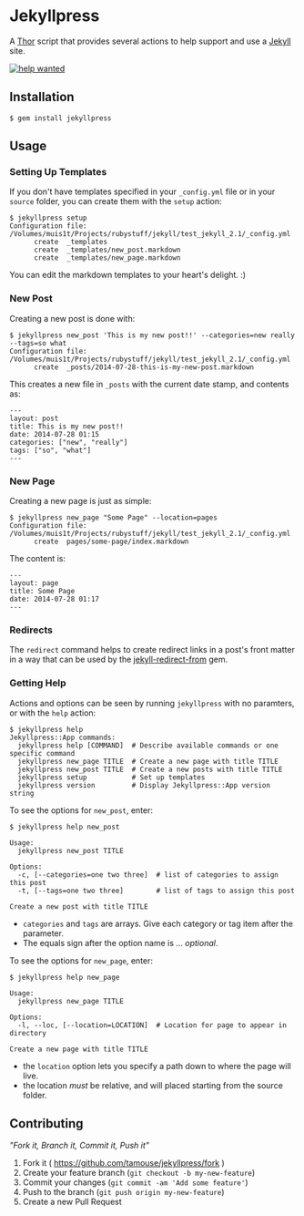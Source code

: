 # Jekyllpress

A [Thor](http://whatisthor.com) script that provides several actions to help support and use a [Jekyll](http://jekyllrb.com) site.

[![help wanted](https://img.shields.io/badge/Help-Wanted-brightgreen.svg)](https://github.com/tamouse/jekyllpress/issues)

## Installation

    $ gem install jekyllpress

## Usage

### Setting Up Templates

If you don't have templates specified in your `_config.yml` file or in your `source` folder, you can create them with the `setup` action:

    $ jekyllpress setup
    Configuration file: /Volumes/muis1t/Projects/rubystuff/jekyll/test_jekyll_2.1/_config.yml
          create  _templates
          create  _templates/new_post.markdown
          create  _templates/new_page.markdown

You can edit the markdown templates to your heart's delight. :)

### New Post

Creating a new post is done with:

    $ jekyllpress new_post 'This is my new post!!' --categories=new really --tags=so what
    Configuration file: /Volumes/muis1t/Projects/rubystuff/jekyll/test_jekyll_2.1/_config.yml
          create  _posts/2014-07-28-this-is-my-new-post.markdown

This creates a new file in `_posts` with the current date stamp, and contents as:

```
---
layout: post
title: This is my new post!!
date: 2014-07-28 01:15
categories: ["new", "really"]
tags: ["so", "what"]
---
```

### New Page

Creating a new page is just as simple:

    $ jekyllpress new_page "Some Page" --location=pages
    Configuration file: /Volumes/muis1t/Projects/rubystuff/jekyll/test_jekyll_2.1/_config.yml
          create  pages/some-page/index.markdown

The content is:

```
---
layout: page
title: Some Page
date: 2014-07-28 01:17
---
```

### Redirects

The `redirect` command helps to create redirect links in a post's front matter in a way that can be used by
the [jekyll-redirect-from] gem.

[jekyll-redirect-from]: https://github.com/jekyll/jekyll-redirect-from "Redirect old blog posts to new"


### Getting Help

Actions and options can be seen by running `jekyllpress` with no paramters, or with the `help` action:

    $ jekyllpress help
    Jekyllpress::App commands:
      jekyllpress help [COMMAND]  # Describe available commands or one specific command
      jekyllpress new_page TITLE  # Create a new page with title TITLE
      jekyllpress new_post TITLE  # Create a new posts with title TITLE
      jekyllpress setup           # Set up templates
      jekyllpress version         # Display Jekyllpress::App version string

To see the options for `new_post`, enter:

    $ jekyllpress help new_post

```
Usage:
  jekyllpress new_post TITLE

Options:
  -c, [--categories=one two three]  # list of categories to assign this post
  -t, [--tags=one two three]        # list of tags to assign this post

Create a new post with title TITLE
```

* `categories` and `tags` are arrays. Give each category or tag item after the parameter.
* The equals sign after the option name is ... *optional*.

To see the options for `new_page`, enter:

    $ jekyllpress help new_page

```
Usage:
  jekyllpress new_page TITLE

Options:
  -l, --loc, [--location=LOCATION]  # Location for page to appear in directory

Create a new page with title TITLE
```

* the `location` option lets you specify a path down to where the page will live.
* the location *must* be relative, and will placed starting from the source folder.



## Contributing

*"Fork it, Branch it, Commit it, Push it"*

1. Fork it ( https://github.com/tamouse/jekyllpress/fork )
2. Create your feature branch (`git checkout -b my-new-feature`)
3. Commit your changes (`git commit -am 'Add some feature'`)
4. Push to the branch (`git push origin my-new-feature`)
5. Create a new Pull Request
